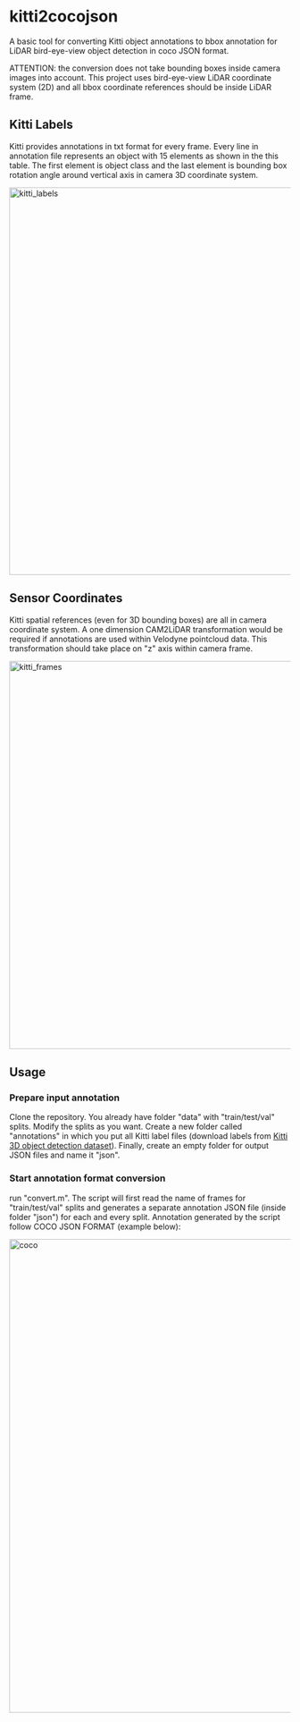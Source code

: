 # kitti2cocojson
A basic tool for converting Kitti object annotations to bbox annotation for LiDAR bird-eye-view object detection in coco JSON format.

ATTENTION: the conversion does not take bounding boxes inside camera images into account. This project uses bird-eye-view LiDAR coordinate system (2D) and all bbox coordinate references should be inside LiDAR frame.

## Kitti Labels
Kitti provides annotations in txt format for every frame. Every line in annotation file represents an object with 15 elements as shown in the this table. The first element is object class and the last element is bounding box rotation angle around vertical axis in camera 3D coordinate system.

<img width="693" alt="kitti_labels" src="https://user-images.githubusercontent.com/35779029/170735579-9da9c754-2615-4da9-ba7f-e17bff8ea5de.png">

## Sensor Coordinates
Kitti spatial references (even for 3D bounding boxes) are all in camera coordinate system. A one dimension CAM2LiDAR transformation would be required if annotations are used within Velodyne pointcloud data. This transformation should take place on "z" axis within camera frame.

<img width="694" alt="kitti_frames" src="https://user-images.githubusercontent.com/35779029/170731925-93c43497-4365-4f71-bd89-1ff3772c3663.png">

## Usage

### Prepare input annotation
Clone the repository. You already have folder "data" with "train/test/val" splits. Modify the splits as you want. Create a new folder called "annotations"  in which you put all Kitti label files (download labels from [Kitti 3D object detection dataset](http://www.cvlibs.net/datasets/kitti/eval_object.php?obj_benchmark=3d)). Finally, create an empty folder for output JSON files and name it "json".

### Start annotation format conversion

run "convert.m". The script will first read the name of frames for "train/test/val" splits and generates a separate annotation JSON file (inside folder "json") for each and every split. Annotation generated by the script follow COCO JSON FORMAT (example below):

<img width="847" alt="coco" src="https://user-images.githubusercontent.com/35779029/170732913-5dee6175-225f-4838-9203-a84884fc80ad.png">



